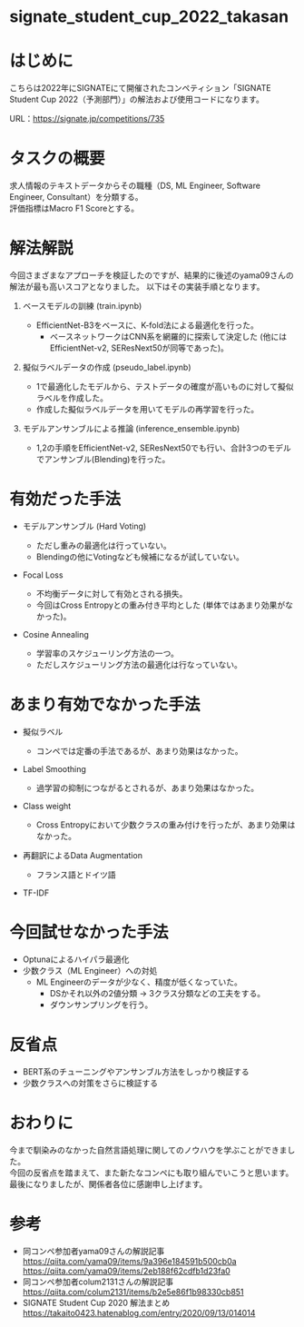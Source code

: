 # signate_student_cup_2022_takasan

# はじめに
こちらは2022年にSIGNATEにて開催されたコンペティション「SIGNATE Student Cup 2022（予測部門）」の解法および使用コードになります。

URL：https://signate.jp/competitions/735

# タスクの概要
求人情報のテキストデータからその職種（DS, ML Engineer, Software Engineer, Consultant）を分類する。  
評価指標はMacro F1 Scoreとする。

# 解法解説
今回さまざまなアプローチを検証したのですが、結果的に後述のyama09さんの解法が最も高いスコアとなりました。
以下はその実装手順となります。

1. ベースモデルの訓練 (train.ipynb)　
    - EfficientNet-B3をベースに、K-fold法による最適化を行った。 
        - ベースネットワークはCNN系を網羅的に探索して決定した (他にはEfficientNet-v2, SEResNext50が同等であった)。
       
2. 擬似ラベルデータの作成 (pseudo_label.ipynb)
    - 1で最適化したモデルから、テストデータの確度が高いものに対して擬似ラベルを作成した。
    - 作成した擬似ラベルデータを用いてモデルの再学習を行った。
3. モデルアンサンブルによる推論 (inference_ensemble.ipynb)
    - 1,2の手順をEfficientNet-v2, SEResNext50でも行い、合計3つのモデルでアンサンブル(Blending)を行った。

# 有効だった手法

- モデルアンサンブル (Hard Voting)
    - ただし重みの最適化は行っていない。
    - Blendingの他にVotingなども候補になるが試していない。

- Focal Loss
    - 不均衡データに対して有効とされる損失。
    - 今回はCross Entropyとの重み付き平均とした (単体ではあまり効果がなかった)。
- Cosine Annealing
    - 学習率のスケジューリング方法の一つ。
    - ただしスケジューリング方法の最適化は行なっていない。

# あまり有効でなかった手法
- 擬似ラベル
    - コンペでは定番の手法であるが、あまり効果はなかった。
- Label Smoothing
    - 過学習の抑制につながるとされるが、あまり効果はなかった。
- Class weight
    - Cross Entropyにおいて少数クラスの重み付けを行ったが、あまり効果はなかった。

- 再翻訳によるData Augmentation
    - フランス語とドイツ語
- TF-IDF

# 今回試せなかった手法
- Optunaによるハイパラ最適化
- 少数クラス（ML Engineer）への対処
    - ML Engineerのデータが少なく、精度が低くなっていた。
        - DSかそれ以外の2値分類 → 3クラス分類などの工夫をする。
        - ダウンサンプリングを行う。


# 反省点
- BERT系のチューニングやアンサンブル方法をしっかり検証する
- 少数クラスへの対策をさらに検証する

# おわりに
今まで馴染みのなかった自然言語処理に関してのノウハウを学ぶことができました。  
今回の反省点を踏まえて、また新たなコンペにも取り組んでいこうと思います。  
最後になりましたが、関係者各位に感謝申し上げます。

# 参考
- 同コンペ参加者yama09さんの解説記事  
https://qiita.com/yama09/items/9a396e184591b500cb0a
https://qiita.com/yama09/items/2eb188f62cdfb1d23fa0
- 同コンペ参加者colum2131さんの解説記事
https://qiita.com/colum2131/items/b2e5e86f1b98330cb851
- SIGNATE Student Cup 2020 解法まとめ
https://takaito0423.hatenablog.com/entry/2020/09/13/014014